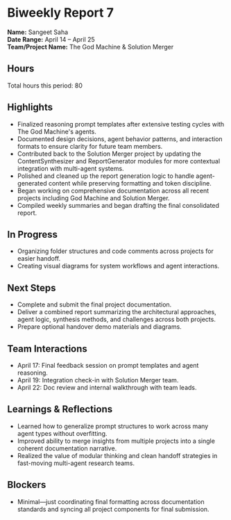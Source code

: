# Biweekly Report 7
**Name:** Sangeet Saha  
**Date Range:** April 14 – April 25  
**Team/Project Name:** The God Machine & Solution Merger

## Hours
Total hours this period: 80

## Highlights
- Finalized reasoning prompt templates after extensive testing cycles with The God Machine's agents.
- Documented design decisions, agent behavior patterns, and interaction formats to ensure clarity for future team members.
- Contributed back to the Solution Merger project by updating the ContentSynthesizer and ReportGenerator modules for more contextual integration with multi-agent systems.
- Polished and cleaned up the report generation logic to handle agent-generated content while preserving formatting and token discipline.
- Began working on comprehensive documentation across all recent projects including God Machine and Solution Merger.
- Compiled weekly summaries and began drafting the final consolidated report.

## In Progress
- Organizing folder structures and code comments across projects for easier handoff.
- Creating visual diagrams for system workflows and agent interactions.

## Next Steps
- Complete and submit the final project documentation.
- Deliver a combined report summarizing the architectural approaches, agent logic, synthesis methods, and challenges across both projects.
- Prepare optional handover demo materials and diagrams.

## Team Interactions
- April 17: Final feedback session on prompt templates and agent reasoning.
- April 19: Integration check-in with Solution Merger team.
- April 22: Doc review and internal walkthrough with team leads.

## Learnings & Reflections
- Learned how to generalize prompt structures to work across many agent types without overfitting.
- Improved ability to merge insights from multiple projects into a single coherent documentation narrative.
- Realized the value of modular thinking and clean handoff strategies in fast-moving multi-agent research teams.

## Blockers
- Minimal—just coordinating final formatting across documentation standards and syncing all project components for final submission.